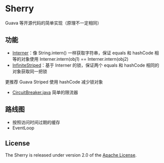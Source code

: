 # Sherry

Guava 等开源代码的简单实现（原理不一定相同）

## 功能

- [Interner](src/main/java/io/github/hligaty/reference/Interner.java)：像 String.intern() 一样获取字符串，保证 equals 和 hashCode 相等的对象使用 Interner.intern(obj1) == Interner.intern(obj2)
- [InfiniteStriped](src/main/java/io/github/hligaty/reference/InfiniteStriped.java)：基于 Interner 的锁，保证两个 equals 和 hashCode 相同的对象获取同一把锁

更推荐 Guava Striped 使用 hashCode 减少锁对象

- [CircuitBreaker.java](src/main/java/io/github/hligaty/circuitBreaker/CircuitBreaker.java) 简单的限流器

## 路线图

- 按照访问时间过期的缓存
- EventLoop

## License

The Sherry is released under version 2.0 of the [Apache License](https://www.apache.org/licenses/LICENSE-2.0).
